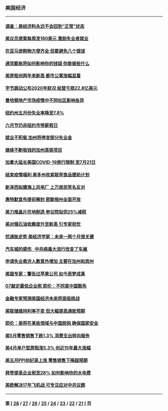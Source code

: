 ### 美国经济
---
#### [调查：美经济料永远不会回到“正常”状态](../../pages/ncid1078158/n13035412.md) 
#### [美议员提案每周发180美元 激励失业者就业](../../pages/ncid1078158/n13035152.md) 
#### [在亚马逊购物方便齐全 但要避免八个错误](../../pages/ncid1078158/n13032048.md) 
#### [通货膨胀将如何影响你的钱袋 你能做些什么](../../pages/ncid1078158/n13033920.md) 
#### [美房租创两年来新高 都市公寓涨幅显着](../../pages/ncid1078158/n13033618.md) 
#### [字节跳动公布2020年财况 经营亏损22.8亿美元](../../pages/ncid1078158/n13033347.md) 
#### [曼哈顿地产市场疫情中不同社区影响各异](../../pages/ncid1078158/n13032517.md) 
#### [纽约州五月份失业率降至7.8%](../../pages/ncid1078158/n13032405.md) 
#### [六月节仍非纽约市带薪假日](../../pages/ncid1078158/n13032417.md) 
#### [就业不积极 加州将停发部分失业金](../../pages/ncid1078158/n13032216.md) 
#### [继续不断吸钱的加州高铁项目](../../pages/ncid1078158/n13032121.md) 
#### [加拿大延长美国COVID-19旅行限制 至7月21日](../../pages/ncid1078158/n13031734.md) 
#### [结束疫情福利 美多州收紧联邦食品援助计划](../../pages/ncid1078158/n13031485.md) 
#### [新泽西拟建海上风电厂 上万居民签名反对](../../pages/ncid1078158/n13031617.md) 
#### [惠特默宣布提前解封 密歇根州全面开放](../../pages/ncid1078158/n13031490.md) 
#### [美力推晶片在地制造 参议院拟供25%减税](../../pages/ncid1078158/n13031290.md) 
#### [美对俄石油依赖度升至新高 引专家担忧](../../pages/ncid1078158/n13030678.md) 
#### [忧通胀走势 美经济学家：未来一两个月很关键](../../pages/ncid1078158/n13029979.md) 
#### [汽车城的感伤   中共病毒大流行改变了车展 ](../../pages/ncid1078158/n13030246.md) 
#### [申请失业救济人数意外增加 主要在加州和宾州](../../pages/ncid1078158/n13029627.md) 
#### [美国专家：警告过苹果公司 如今恶梦成真](../../pages/ncid1078158/n13029064.md) 
#### [G7敲定最低企业税 耶伦：不同意中国豁免](../../pages/ncid1078158/n13028814.md) 
#### [金融专家预测美国经济未来将面临挑战](../../pages/ncid1078158/n13027442.md) 
#### [美联储维持利率不变 但大幅提高通胀预期](../../pages/ncid1078158/n13027115.md) 
#### [耶伦：美将在某些领域与中国脱钩 确保国家安全](../../pages/ncid1078158/n13026947.md) 
#### [美5月零售销售下跌1.3% 消费支出转向服务](../../pages/ncid1078158/n13024889.md) 
#### [美4月单户型房租涨5.3% 创近15年最大涨幅](../../pages/ncid1078158/n13024858.md) 
#### [美五月PPI创纪录上涨 零售销售下降超预期](../../pages/ncid1078158/n13024612.md) 
#### [拜登提高企业税至28% 如何影响你的水电费](../../pages/ncid1078158/n13023757.md) 
#### [美欧解决17年飞机战 可专注应对中共议题](../../pages/ncid1078158/n13023516.md) 

---
#### 第 [ [28](./28.md) / [27](./27.md) / [26](./26.md) / [25](./25.md) / [24](./24.md) / [23](./23.md) / [22](./22.md) / [21](./21.md) ] 页
